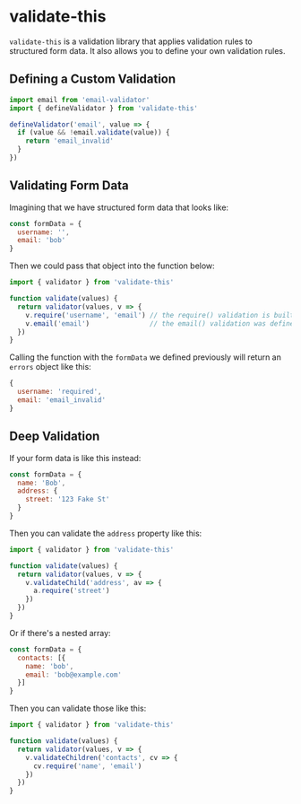 # validate-this

`validate-this` is a validation library that applies validation rules to structured form data. It also allows you to define your own validation rules.

## Defining a Custom Validation

```javascript
import email from 'email-validator'
import { defineValidator } from 'validate-this'

defineValidator('email', value => {
  if (value && !email.validate(value)) {
    return 'email_invalid'
  }
})
```

## Validating Form Data

Imagining that we have structured form data that looks like:

```javascript
const formData = {
  username: '',
  email: 'bob'
}
```

Then we could pass that object into the function below:

```javascript
import { validator } from 'validate-this'

function validate(values) {
  return validator(values, v => {
    v.require('username', 'email') // the require() validation is built into the package
    v.email('email')               // the email() validation was defined above as a custom validation
  })
}
```

Calling the function with the `formData` we defined previously will return an `errors` object like this:

```javascript
{
  username: 'required',
  email: 'email_invalid'
}
```

## Deep Validation

If your form data is like this instead:

```javascript
const formData = {
  name: 'Bob',
  address: {
    street: '123 Fake St'
  }
}
```

Then you can validate the `address` property like this:


```javascript
import { validator } from 'validate-this'

function validate(values) {
  return validator(values, v => {
    v.validateChild('address', av => {
      a.require('street')
    })
  })
}
```

Or if there's a nested array:

```javascript
const formData = {
  contacts: [{
    name: 'bob',
    email: 'bob@example.com'
  }]
}
```

Then you can validate those like this:

```javascript
import { validator } from 'validate-this'

function validate(values) {
  return validator(values, v => {
    v.validateChildren('contacts', cv => {
      cv.require('name', 'email')
    })
  })
}
```

